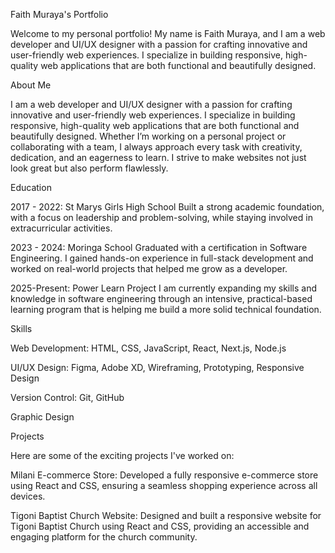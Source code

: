 Faith Muraya's Portfolio

Welcome to my personal portfolio! My name is Faith Muraya, and I am a web developer and UI/UX designer with a passion for crafting innovative and user-friendly web experiences. I specialize in building responsive, high-quality web applications that are both functional and beautifully designed.


About Me

I am a web developer and UI/UX designer with a passion for crafting innovative and user-friendly web experiences. I specialize in building responsive, high-quality web applications that are both functional and beautifully designed.
Whether I’m working on a personal project or collaborating with a team, I always approach every task with creativity, dedication, and an eagerness to learn. I strive to make websites not just look great but also perform flawlessly.


Education

2017 - 2022: St Marys Girls High School Built a strong academic foundation, with a focus on leadership and problem-solving, while staying involved in extracurricular activities.

2023 - 2024: Moringa School Graduated with a certification in Software Engineering. I gained hands-on experience in full-stack development and worked on real-world projects that helped me grow as a developer.

2025-Present: Power Learn Project I am currently expanding my skills and knowledge in software engineering through an intensive, practical-based learning program that is helping me build a more solid technical foundation.


Skills

Web Development: HTML, CSS, JavaScript, React, Next.js, Node.js

UI/UX Design: Figma, Adobe XD, Wireframing, Prototyping, Responsive Design

Version Control: Git, GitHub

Graphic Design


Projects

Here are some of the exciting projects I've worked on:

Milani E-commerce Store: Developed a fully responsive e-commerce store using React and CSS, ensuring a seamless shopping experience across all devices.

Tigoni Baptist Church Website: Designed and built a responsive website for Tigoni Baptist 
Church using React and CSS, providing an accessible and engaging platform  for the church community.
 
